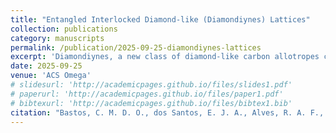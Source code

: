 ```yaml
---
title: "Entangled Interlocked Diamond-like (Diamondiynes) Lattices"
collection: publications
category: manuscripts
permalink: /publication/2025-09-25-diamondiynes-lattices
excerpt: 'Diamondiynes, a new class of diamond-like carbon allotropes composed of carbon with sp/sp³ hybridized carbon networks, exhibit unique structural motifs that have not been previously reported in carbon materials.'
date: 2025-09-25
venue: 'ACS Omega'
# slidesurl: 'http://academicpages.github.io/files/slides1.pdf'
# paperurl: 'http://academicpages.github.io/files/paper1.pdf'
# bibtexurl: 'http://academicpages.github.io/files/bibtex1.bib'
citation: "Bastos, C. M. D. O., dos Santos, E. J. A., Alves, R. A. F., Dias, A. C., Junior, L. A. R., & Galvão, D. S. (2025). Entangled Interlocked Diamond-like (Diamondiynes) Lattices. ACS Omega, 10, 46065-46070."
---
```

